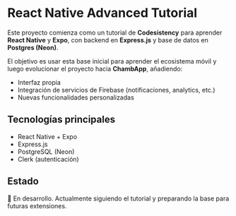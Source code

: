 # React Native Advanced Tutorial

Este proyecto comienza como un tutorial de **Codesistency** para aprender **React Native** y **Expo**, con backend en **Express.js** y base de datos en **Postgres (Neon)**.  

El objetivo es usar esta base inicial para aprender el ecosistema móvil y luego evolucionar el proyecto hacia **ChambApp**, añadiendo:
- Interfaz propia
- Integración de servicios de Firebase (notificaciones, analytics, etc.)
- Nuevas funcionalidades personalizadas

## Tecnologías principales
- React Native + Expo
- Express.js
- PostgreSQL (Neon)
- Clerk (autenticación)

## Estado
🚧 En desarrollo. Actualmente siguiendo el tutorial y preparando la base para futuras extensiones.